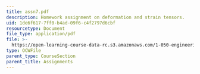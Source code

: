 ```yaml
---
title: assn7.pdf
description: Homework assignment on deformation and strain tensors.
uid: 1de6f617-7ff0-b4ad-09f6-c4f2797d6cbf
resourcetype: Document
file_type: application/pdf
file: >-
  https://open-learning-course-data-rc.s3.amazonaws.com/1-050-engineering-mechanics-i-fall-2007/1de6f6177ff0b4ad09f6c4f2797d6cbf_assn7.pdf
type: OCWFile
parent_type: CourseSection
parent_title: Assignments
---
```

